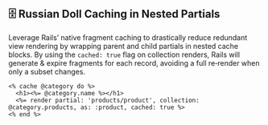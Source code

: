 ## 🗄️ Russian Doll Caching in Nested Partials

Leverage Rails’ native fragment caching to drastically reduce redundant view rendering by wrapping parent and child partials in nested cache blocks. By using the `cached: true` flag on collection renders, Rails will generate & expire fragments for each record, avoiding a full re‐render when only a subset changes.

```erb
<% cache @category do %>
  <h1><%= @category.name %></h1>
  <%= render partial: 'products/product', collection: @category.products, as: :product, cached: true %>
<% end %>
```